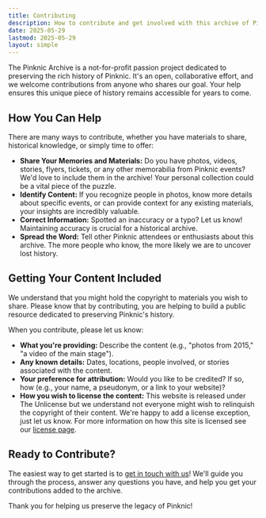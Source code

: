 ```yaml
---
title: Contributing
description: How to contribute and get involved with this archive of Pinknic.
date: 2025-05-29
lastmod: 2025-05-29
layout: simple
---
```


The Pinknic Archive is a not-for-profit passion project dedicated to preserving the rich history of Pinknic. It's an open, collaborative effort, and we welcome contributions from anyone who shares our goal. Your help ensures this unique piece of history remains accessible for years to come.

## How You Can Help

There are many ways to contribute, whether you have materials to share, historical knowledge, or simply time to offer:

- **Share Your Memories and Materials:** Do you have photos, videos, stories, flyers, tickets, or any other memorabilia from Pinknic events? We'd love to include them in the archive! Your personal collection could be a vital piece of the puzzle.
- **Identify Content:** If you recognize people in photos, know more details about specific events, or can provide context for any existing materials, your insights are incredibly valuable.
- **Correct Information:** Spotted an inaccuracy or a typo? Let us know! Maintaining accuracy is crucial for a historical archive.
- **Spread the Word:** Tell other Pinknic attendees or enthusiasts about this archive. The more people who know, the more likely we are to uncover lost history.

## Getting Your Content Included

We understand that you might hold the copyright to materials you wish to share. Please know that by contributing, you are helping to build a public resource dedicated to preserving Pinknic's history.

When you contribute, please let us know:

- **What you're providing:** Describe the content (e.g., "photos from 2015," "a video of the main stage").
- **Any known details:** Dates, locations, people involved, or stories associated with the content.
- **Your preference for attribution:** Would you like to be credited? If so, how (e.g., your name, a pseudonym, or a link to your website)?
- **How you wish to license the content:** This website is released under The Unlicense but we understand not everyone might wish to relinquish the copyright of their content. We're happy to add a license exception, just let us know. For more information on how this site is licensed see our [license page](/license).

## Ready to Contribute?

The easiest way to get started is to [get in touch with us](/contact)! We'll guide you through the process, answer any questions you have, and help you get your contributions added to the archive.

Thank you for helping us preserve the legacy of Pinknic!